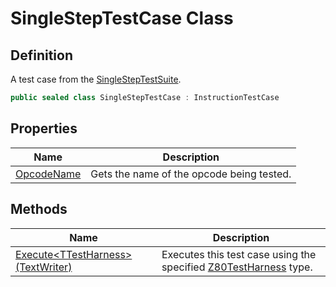 # SingleStepTestCase Class
## Definition

A test case from the [SingleStepTestSuite](MrKWatkins.EmulatorTestSuites.Z80.Instruction.SingleStep.SingleStepTestSuite.md).

```c#
public sealed class SingleStepTestCase : InstructionTestCase
```

## Properties

| Name | Description |
| ---- | ----------- |
| [OpcodeName](MrKWatkins.EmulatorTestSuites.Z80.Instruction.SingleStep.SingleStepTestCase.OpcodeName.md) | Gets the name of the opcode being tested. |

## Methods

| Name | Description |
| ---- | ----------- |
| [Execute&lt;TTestHarness&gt;(TextWriter)](MrKWatkins.EmulatorTestSuites.Z80.Instruction.SingleStep.SingleStepTestCase.Execute.md) | Executes this test case using the specified [Z80TestHarness](MrKWatkins.EmulatorTestSuites.Z80.Z80TestHarness.md) type. |

